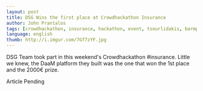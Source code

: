 ```yaml
---
layout: post
title: DSG Wins the first place at Crowdhackathon Insurance
author: John Prantalos
tags: [crowdhackathon, insurance, hackathon, event, tsourlidakis, barmpakos, oikonomidis, prantalos, daam, hermes-v, hermesv]
language: english
thumb: http://i.imgur.com/7Gf7zYF.jpg
---
```

DSG Team took part in this weekend's Crowdhackathon #insurance. Little we knew,
the DaaM platform they built was the one that won the 1st place and the 2000€
prize.

Article Pending
